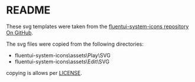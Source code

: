 # README

These svg templates were taken from the [fluentui-system-icons repository On GitHub](https://github.com/microsoft/fluentui-system-icons).

The svg files were copied from the following directories:

- fluentui-system-icons\assets\Play\SVG
- fluentui-system-icons\assets\Edit\SVG

copying is allows per [LICENSE](https://github.com/microsoft/fluentui-system-icons/blob/main/LICENSE).
